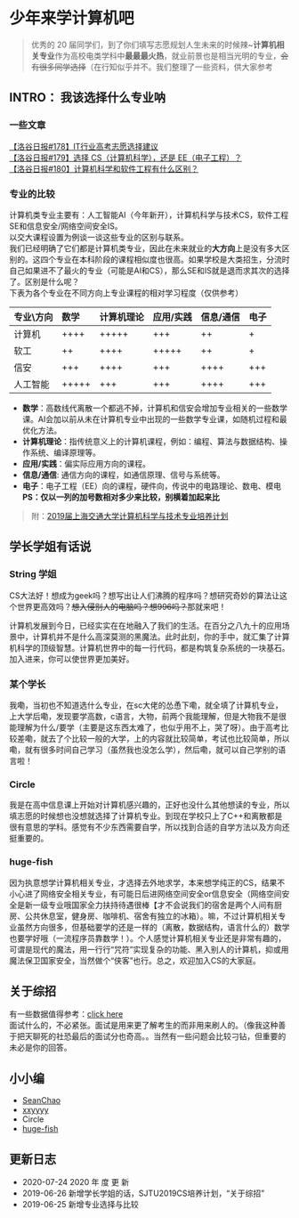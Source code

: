 # 少年来学计算机吧

> 优秀的 20 届同学们，到了你们填写志愿规划人生未来的时候辣~**计算机相关专业**作为高校电类学科中**最最最火热**，就业前景也是相当光明的专业，~~会有很多同学选择~~（在行知似乎并不。我们整理了一些资料，供大家参考

## INTRO： 我该选择什么专业呐

### 一些文章

[【洛谷日报#178】IT行业高考志愿选择建议](https://www.luogu.com.cn/blog/kkksc03/advice-of-choosing-major-CS)  
[【洛谷日报#179】选择 CS（计算机科学），还是 EE（电子工程）？](https://www.luogu.com.cn/blog/kkksc03/EE-or-CS)  
[【洛谷日报#180】计算机科学和软件工程有什么区别？](https://www.luogu.com.cn/blog/kkksc03/CS-or-SE)

### 专业的比较

计算机类专业主要有：人工智能AI（今年新开），计算机科学与技术CS，软件工程SE和信息安全/网络空间安全IS。  
以交大课程设置为例谈一谈这些专业的区别与联系。  
我们已经明确了它们都是计算机类专业，因此在未来就业的**大方向**上是没有多大区别的。这四个专业在本科阶段的课程相似度也很高。如果学校是大类招生，分流时自己如果进不了最火的专业（可能是AI和CS），那么SE和IS就是退而求其次的选择了。区别是什么呢？  
下表为各个专业在不同方向上专业课程的相对学习程度（仅供参考）  

|专业\方向|数学|计算机理论|应用/实践|信息/通信|电子|
|:--     |:-- |:--      |:--     |:--      |:--|
|计算机|++++|+++++|+++|++|+|
|软工|++|++++|+++++|++|+|
|信安|+++|++++|+++|++++|+++|
|人工智能|+++++|+++|+++|++++|+++|

- **数学**：高数线代离散一个都逃不掉，计算机和信安会增加专业相关的一些数学课。AI会加以前从未在计算机专业中出现的一些数学专业课，如随机过程和最优化方法。
- **计算机理论**：指传统意义上的计算机课程，例如：编程、算法与数据结构、操作系统、编译原理等。
- **应用/实践**：偏实际应用方向的课程。
- **信息/通信**: 通信方向的课程，如通信原理、信号与系统等。
- **电子**：电子工程（EE）向的课程，硬件向，传说中的电路理论、数电、模电  
**PS：仅以一列的加号数相对多少来比较，别横着加起来比**
> 附：[2019届上海交通大学计算机科学与技术专业培养计划](res/2019SJTU-CS.xlsx)

## 学长学姐有话说

### String 学姐

CS大法好！想成为geek吗？想写出让人们沸腾的程序吗？想研究奇妙的算法让这个世界更高效吗？~~想入侵别人的电脑吗？想996吗？~~那就来吧！

计算机发展到今日，已经实实在在地融入了我们的生活。在百分之八九十的应用场景中，计算机并不是什么高深莫测的黑魔法。此时此刻，你的手中，就汇集了计算机科学的顶级智慧。计算机世界中的每一行代码，都是构筑复杂系统的一块基石。加入进来，你可以使世界更加美好。

### 某个学长

我嘞，当初也不知道选什么专业，在sc大佬的怂恿下嘞，就全填了计算机专业，上大学后嘞，发现要学高数，c语言，大物，前两个我能理解，但是大物我不是很能理解为什么/要学（主要是这东西太难了，也似乎用不上，哭了呀）。由于高考比较差嘞，就去了个比较一般的大学，上的内容就比较简单，考试也比较简单，所以嘞，就有很多时间自己学习（虽然我也没怎么学），然后嘞，就可以自己学别的语言啦！

### Circle

我是在高中信息课上开始对计算机感兴趣的，正好也没什么其他想读的专业，所以填志愿的时候想也没想就选择了计算机专业。到现在学校只上了C++和离散都是很有意思的学科。感觉有不少东西需要自学，所以找到合适的自学方法以及方向还挺重要的。

### huge-fish

因为执意想学计算机相关专业，才选择去外地求学，本来想学纯正的CS，结果不小心进了网络安全相关专业，有可能日后进网络空间安全or信息安全（网络空间安全是新一级专业哦国家全力扶持待遇很棒【才不会说我们的宿舍是两个人间有厨房、公共休息室，健身房、咖啡机、宿舍有独立的冰箱）。嘛，不过计算机相关专业虽然方向很多，但基础要学的还是一样的（离散，数据结构，语言什么的）数学也要学好哦（一流程序员靠数学！）。个人感觉计算机相关专业还是非常有趣的，可谓是现代的魔法，用一行行“咒符”实现复杂的功能、黑入别人的计算机，抑或用魔法保卫国家安全，当然做个“侠客”也行。总之，欢迎加入CS的大家庭。

## 关于综招

有一些数据值得参考：[click here](https://gist.github.com/skyzh/60a4fa3b2c800029189a88e042cd6027)  
面试什么的，不必紧张。面试是用来更了解考生的而非用来刷人的。（像我这种善于把天聊死的社恐最后的面试分也奇高。。当然有一些问题会比较刁钻，但重要的未必是你的回答。

## 小小编

- [SeanChao](https://github.com/SeanChao)
- [xxyyyy](https://github.com/xxyyyy)
- Circle
- [huge-fish](https://github.com/huge-fish)

## 更新日志

- 2020-07-24 2020 年 度 更 新
- 2019-06-26 新增学长学姐的话，SJTU2019CS培养计划，“关于综招”
- 2019-06-25 新增专业选择与比较
